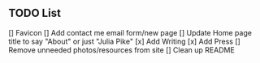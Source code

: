 ## TODO List

[] Favicon
[] Add contact me email form/new page
[] Update Home page title to say "About" or just "Julia Pike"
[x] Add Writing
[x] Add Press
[] Remove unneeded photos/resources from site
[] Clean up README
